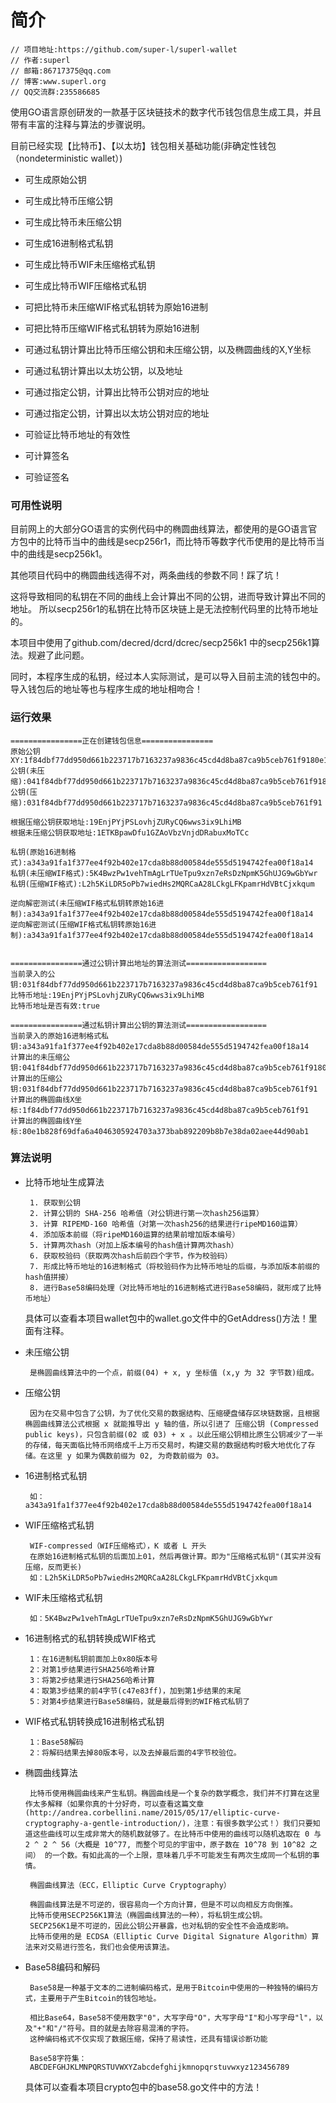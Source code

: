 # 简介
    // 项目地址:https://github.com/super-l/superl-wallet
    // 作者:superl
    // 邮箱:86717375@qq.com
    // 博客:www.superl.org
    // QQ交流群:235586685
使用GO语言原创研发的一款基于区块链技术的数字代币钱包信息生成工具，并且带有丰富的注释与算法的步骤说明。

目前已经实现【比特币】、【以太坊】钱包相关基础功能(非确定性钱包（nondeterministic wallet）)

-  可生成原始公钥
-  可生成比特币压缩公钥
-  可生成比特币未压缩公钥

-  可生成16进制格式私钥
-  可生成比特币WIF未压缩格式私钥
-  可生成比特币WIF压缩格式私钥

-  可把比特币未压缩WIF格式私钥转为原始16进制
-  可把比特币压缩WIF格式私钥转为原始16进制

-  可通过私钥计算出比特币压缩公钥和未压缩公钥，以及椭圆曲线的X,Y坐标
-  可通过私钥计算出以太坊公钥，以及地址

-  可通过指定公钥，计算出比特币公钥对应的地址
-  可通过指定公钥，计算出以太坊公钥对应的地址

-  可验证比特币地址的有效性

-  可计算签名

-  可验证签名

### 可用性说明

   目前网上的大部分GO语言的实例代码中的椭圆曲线算法，都使用的是GO语言官方包中的比特币当中的曲线是secp256r1，而比特币等数字代币使用的是比特币当中的曲线是secp256k1。
    
   其他项目代码中的椭圆曲线选得不对，两条曲线的参数不同！踩了坑！
   
   这将导致相同的私钥在不同的曲线上会计算出不同的公钥，进而导致计算出不同的地址。 所以secp256r1的私钥在比特币区块链上是无法控制代码里的比特币地址的。
    
   本项目中使用了github.com/decred/dcrd/dcrec/secp256k1 中的secp256k1算法。规避了此问题。
   
   同时，本程序生成的私钥，经过本人实际测试，是可以导入目前主流的钱包中的。导入钱包后的地址等也与程序生成的地址相吻合！

### 运行效果

    ================正在创建钱包信息================
    原始公钥XY:1f84dbf77dd950d661b223717b7163237a9836c45cd4d8ba87ca9b5ceb761f9180e1b828f69dfa6a4046305924703a373bab892209b8b7e38da02aee44d90ab1
    公钥(未压缩):041f84dbf77dd950d661b223717b7163237a9836c45cd4d8ba87ca9b5ceb761f9180e1b828f69dfa6a4046305924703a373bab892209b8b7e38da02aee44d90ab1
    公钥(压缩):031f84dbf77dd950d661b223717b7163237a9836c45cd4d8ba87ca9b5ceb761f91
    
    根据压缩公钥获取地址:19EnjPYjPSLovhjZURyCQ6wws3ix9LhiMB
    根据未压缩公钥获取地址:1ETKBpawDfu1GZAoVbzVnjdDRabuxMoTCc
    
    私钥(原始16进制格式):a343a91fa1f377ee4f92b402e17cda8b88d00584de555d5194742fea00f18a14
    私钥(未压缩WIF格式):5K4BwzPw1vehTmAgLrTUeTpu9xzn7eRsDzNpmK5GhUJG9wGbYwr
    私钥(压缩WIF格式):L2h5KiLDR5oPb7wiedHs2MQRCaA28LCkgLFKpamrHdVBtCjxkqum
    
    逆向解密测试(未压缩WIF格式私钥转原始16进制):a343a91fa1f377ee4f92b402e17cda8b88d00584de555d5194742fea00f18a14
    逆向解密测试(压缩WIF格式私钥转原始16进制):a343a91fa1f377ee4f92b402e17cda8b88d00584de555d5194742fea00f18a14
    
    
    ================通过公钥计算出地址的算法测试==================
    当前录入的公钥:031f84dbf77dd950d661b223717b7163237a9836c45cd4d8ba87ca9b5ceb761f91
    比特币地址:19EnjPYjPSLovhjZURyCQ6wws3ix9LhiMB
    比特币地址是否有效:true
    
    ================通过私钥计算出公钥的算法测试==================
    当前录入的原始16进制格式私钥:a343a91fa1f377ee4f92b402e17cda8b88d00584de555d5194742fea00f18a14
    计算出的未压缩公钥:041f84dbf77dd950d661b223717b7163237a9836c45cd4d8ba87ca9b5ceb761f9180e1b828f69dfa6a4046305924703a373bab892209b8b7e38da02aee44d90ab1
    计算出的压缩公钥:031f84dbf77dd950d661b223717b7163237a9836c45cd4d8ba87ca9b5ceb761f91
    计算出的椭圆曲线X坐标:1f84dbf77dd950d661b223717b7163237a9836c45cd4d8ba87ca9b5ceb761f91
    计算出的椭圆曲线Y坐标:80e1b828f69dfa6a4046305924703a373bab892209b8b7e38da02aee44d90ab1

### 算法说明
-  比特币地址生成算法

        1. 获取到公钥
        2. 计算公钥的 SHA-256 哈希值（对公钥进行第一次hash256运算）
        3. 计算 RIPEMD-160 哈希值（对第一次hash256的结果进行ripeMD160运算）
        4. 添加版本前缀（将ripeMD160运算的结果前增加版本编号）
        5. 计算两次hash（对加上版本编号的hash值计算两次hash）
        6. 获取校验码（获取两次hash后前四个字节，作为校验码）
        7. 形成比特币地址的16进制格式（将校验码作为比特币地址的后缀，与添加版本前缀的hash值拼接）
        8. 进行Base58编码处理（对比特币地址的16进制格式进行Base58编码，就形成了比特币地址）  

    具体可以查看本项目wallet包中的wallet.go文件中的GetAddress()方法！里面有注释。
    
-  未压缩公钥
    
        是椭圆曲线算法中的一个点，前缀(04) + x, y 坐标值 (x,y 为 32 字节数)组成。


-  压缩公钥
   
        因为在交易中包含了公钥，为了优化交易的数据结构、压缩硬盘储存区块链数据，且根据椭圆曲线算法公式根据 x 就能推导出 y 轴的值，所以引进了 压缩公钥 (Compressed public keys)，只包含前缀(02 或 03) + x 。以此压缩公钥相比原生公钥减少了一半的存储，每天面临比特币网络成千上万币交易时，构建交易的数据结构时极大地优化了存储。在这里 y 如果为偶数前缀为 02, 为奇数前缀为 03。


-  16进制格式私钥
    
        如：a343a91fa1f377ee4f92b402e17cda8b88d00584de555d5194742fea00f18a14
    
-  WIF压缩格式私钥
       
        WIF-compressed（WIF压缩格式），K 或者 L 开头
        在原始16进制格式私钥的后面加上01，然后再做计算。即为"压缩格式私钥"(其实并没有压缩，反而更长)
        如：L2h5KiLDR5oPb7wiedHs2MQRCaA28LCkgLFKpamrHdVBtCjxkqum

    
-  WIF未压缩格式私钥
    
        如：5K4BwzPw1vehTmAgLrTUeTpu9xzn7eRsDzNpmK5GhUJG9wGbYwr

-  16进制格式的私钥转换成WIF格式
        
        1：在16进制私钥前面加上0x80版本号
        2：对第1步结果进行SHA256哈希计算
        3：将第2步结果进行SHA256哈希计算
        4：取第3步结果的前4字节(c47e83ff)，加到第1步结果的末尾
        5：对第4步结果进行Base58编码，就是最后得到的WIF格式私钥了

-  WIF格式私钥转换成16进制格式私钥
        
        1：Base58解码
        2：将解码结果去掉80版本号，以及去掉最后面的4字节校验位。
        
-  椭圆曲线算法

        比特币使用椭圆曲线来产生私钥。椭圆曲线是一个复杂的数学概念，我们并不打算在这里作太多解释（如果你真的十分好奇，可以查看这篇文章(http://andrea.corbellini.name/2015/05/17/elliptic-curve-cryptography-a-gentle-introduction/)，注意：有很多数学公式！）我们只要知道这些曲线可以生成非常大的随机数就够了。在比特币中使用的曲线可以随机选取在 0 与 2 ^ 2 ^ 56（大概是 10^77, 而整个可见的宇宙中，原子数在 10^78 到 10^82 之间） 的一个数。有如此高的一个上限，意味着几乎不可能发生有两次生成同一个私钥的事情。
        
        椭圆曲线算法（ECC，Elliptic Curve Cryptography）
        
        椭圆曲线算法是不可逆的，很容易向一个方向计算，但是不可以向相反方向倒推。
        比特币使用SECP256K1算法（椭圆曲线算法的一种），将私钥生成公钥。
        SECP256K1是不可逆的，因此公钥公开暴露，也对私钥的安全性不会造成影响。
        比特币使用的是 ECDSA（Elliptic Curve Digital Signature Algorithm）算法来对交易进行签名，我们也会使用该算法。

-  Base58编码和解码
    
        Base58是一种基于文本的二进制编码格式，是用于Bitcoin中使用的一种独特的编码方式，主要用于产生Bitcoin的钱包地址。
        
        相比Base64，Base58不使用数字"0"，大写字母"O"，大写字母"I"和小写字母"l"，以及"+"和"/"符号。目的就是去除容易混淆的字符。
        这种编码格式不仅实现了数据压缩，保持了易读性，还具有错误诊断功能
        
        Base58字符集：
        ABCDEFGHJKLMNPQRSTUVWXYZabcdefghijkmnopqrstuvwxyz123456789
        
      具体可以查看本项目crypto包中的base58.go文件中的方法！